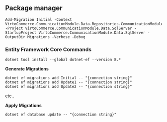 ## Package manager
```
Add-Migration Initial -Context VirtoCommerce.CommunicationModule.Data.Repositories.CommunicationModuleDbContext -Project VirtoCommerce.CommunicationModule.Data.SqlServer -StartupProject VirtoCommerce.CommunicationModule.Data.SqlServer -OutputDir Migrations -Verbose -Debug
```

### Entity Framework Core Commands
```
dotnet tool install --global dotnet-ef --version 8.*
```

**Generate Migrations**
```
dotnet ef migrations add Initial -- "{connection string}"
dotnet ef migrations add Update1 -- "{connection string}"
dotnet ef migrations add Update2 -- "{connection string}"
```
etc..

**Apply Migrations**
```
dotnet ef database update -- "{connection string}"
```
